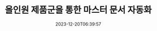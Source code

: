 ---
############################# Static ##########################
layout: "family"
date: 2023-12-20T06:39:57
draft: false

product: "Total"
product_tag: "total"

############################# Head ############################
head_title: "문서 자동화 API | 온프레미스 API 및 온라인 서비스"
head_description: "문서 조작을 쉽고 무료로 자동화하세요"

############################# Header ##########################
title: "올인원 제품군을 통한 마스터 문서 자동화"
description: |
  단 몇 줄의 코드만으로 반복적인 문서 작업을 단순화하고 워크플로우를 간소화하세요. 강력한 API를 사용하면 쉽게 통합할 수 있으므로 인프라가 아닌 혁신에 집중할 수 있습니다.

  변환, 서명, 보기, 주석 달기 등 최소한의 코드로 모든 문서 작업을 완료하세요. Word에서 PDF, Excel에서 이미지까지 모든 것을 원활하게 처리합니다. 코드는 적고 영향력은 커집니다.

  문서 작업을 자동화하고, 효율성을 높이며, 빛처럼 빠른 통합으로 빠르게 움직일 수 있습니다. 시간과 자원을 절약하고 비즈니스에 정말로 중요한 것에 집중하세요.

############################# Platforms ############################
supported_platforms:
  enable: true  
  head_title: "플랫폼을 선택하세요"
  title: "지원되는 플랫폼"
  description: "GroupDocs.Total 라이브러리는 다음 운영 체제 및 프레임워크를 지원합니다."
  details_link_title: "더 알아보기"
  items:
    # supported_platforms loop
    - title: ".NET"
      description: "GroupDocs.Total for .NET"
      color: "blue"
      tag: "net"
      link: "/total/net/"
      features_link: "https://docs.groupdocs.com/total/net/system-requirements/"
      features:
        # features loop
        - content: ".NET Framework 4.6.2+  <br>  .NET Core 3.1  <br>  .NET 6+"
          rows: "3"
        # features loop
        - content: "Windows, Linux"
          rows: "1"
        # features loop
        - content: "200개 이상의 파일 형식"
          rows: "1"
        # features loop
        - content: "Visual Studio <br> VS Code <br> Rider"
          rows: "15"
    
    # supported_platforms loop
    - title: "Java"
      description: "GroupDocs.Total for Java"
      color: "red"
      tag: "java"
      link: "/total/java/"
      features_link: "https://docs.groupdocs.com/total/java/system-requirements/"
      features:
        # features loop
        - content: "J2SE 8.0 (1.8)+"
          rows: "3"
        # features loop
        - content:  "Windows, Linux, macOS"
          rows: "1"       
        # features loop
        - content: "200개 이상의 파일 형식"
          rows: "1"
        # features loop
        - content:  "Eclipse <br> NetBeans <br> IntelliJ Idea"
          rows: "3"

############################# Features ############################

features:
  enable: true
  title: "GroupDocs.Total의 기능 세트"
  description: "모든 개별 GroupDocs 제품의 기능을 한 지붕 아래 통합하고 타사 소프트웨어 없이 모든 문서 작업을 관리하는 단일 솔루션입니다."

  items:
    # feature loop
    - icon: "view"
      title: "문서 및 이미지 보기"
      content: "파일을 렌더링하여 HTML, PDF, PNG 및 JPEG 형식으로 볼 수 있습니다."

    # feature loop
    - icon: "convert"
      title: "형식 간 변환"
      content: "다양한 소스의 파일을 다양한 대상 형식으로 변환합니다."

    # feature loop
    - icon: "merge"
      title: "여러 파일을 하나로 병합"
      content: "여러 PDF, Office 및 기타 항목을 하나의 문서로 원활하게 결합합니다."
    
    # feature loop
    - icon: "settings"
      title: "더 많은 제품 및 기능"
      content: "비교, e-sing, 검색, 워터마크 등 모든 GroupDocs 문서 자동화 API 세트를 살펴보세요!"


############################# Code samples ############################
# code_samples:
#   enable: true
#   title: "GroupDocs.전체 코드 샘플"
#   description: "C#, Java, TypeScript의 일반적인 GroupDocs.Total 작업의 일부 사용 사례"
#   items:
#     # code sample loop
#     - title: "DOCX 파일을 PDF로 렌더링하는 방법"
#       content: |
#        Microsoft Word나 기타 소프트웨어를 설치하지 않고도 DOCX 문서를 PDF로 렌더링할 수 있습니다. 웹 애플리케이션이든 데스크탑 애플리케이션이든 관계없이 애플리케이션 내에서 DOCX 파일을 쉽게 로드하고 볼 수 있습니다. 다음은 DOCX 파일을 PDF로 렌더링하는 방법의 예입니다.
#       samples:
#         - language: "C#"
#           color: "blue"
#           content: |
#             ```csharp {style=abap}   
#             // 렌더링할 DOCX 파일 로드
#             using (Viewer viewer = new Viewer("sample.docx"))
#             {
#               // DOCX를 PDF 파일로 렌더링
#               PdfViewOptions viewOptions = new PdfViewOptions();
#               viewer.View(viewOptions);
#             }
#             ```
#         - language: "Java"
#           color: "red"
#           content: |
#             ```java {style=abap}   
#             import com.groupdocs.viewer.Viewer;
#             import com.groupdocs.viewer.options.PdfViewOptions;
#             // ...
#             // 렌더링할 DOCX 파일 로드
#             try (Viewer viewer = new Viewer("sample.docx")) {
#                 // DOCX를 PDF 파일로 렌더링
#                 PdfViewOptions viewOptions = new PdfViewOptions();
#                 viewer.view(viewOptions);
#             }
#             ```
#         - language: "TypeScript"
#           color: "green"
#           content: |
#             ```javascript {style=abap}  
#             // 렌더링할 DOCX 파일 로드
#             const viewer = new groupdocs.viewer.Viewer("sample.docx")
            
#             // DOCX를 PDF 파일로 렌더링
#             const viewOptions = groupdocs.viewer.PdfViewOptions(output.pdf)
#             viewer.view(viewOptions)
#             ```


############################# Formats ############################
formats:
  enable: true
  title:  "200개 이상의 파일 형식 지원"
  description: "GroupDocs.Total은 가장 널리 사용되는 [파일 형식](https://docs.groupdocs.com/total/net/supported-document-formats/) 작업을 지원합니다."


############################# Metrics ############################

metrics:
  enable: true
  title: "심층적인 지표 및 통계적 통찰력"
  description: "당사의 성과, 영향 및 성장에 대한 포괄적인 지표와 통계적 통찰력을 제공하는 주요 수치에 대한 자세한 분석을 살펴보세요."

  items:
    # metrics loop
    - number: "200+"
      title: "지원되는 형식"
      content: "문서, 이미지, CAD 도면을 포함한 200개 이상의 파일 형식을 번거로움 없이 쉽게 볼 수 있습니다. 포괄적인 보기 솔루션을 사용하여 호환성 장벽을 허물고 다양한 파일에 쉽게 액세스하세요."
    # metrics loop
    - number: "550K"
      title: "NuGet 다운로드"
      content: "NuGet 패키지 솔루션은 수많은 프로젝트에 원활한 통합과 귀중한 기능을 제공하여 개발자 커뮤니티에서 신뢰할 수 있고 널리 채택되는 리소스가 되었습니다."

    # metrics loop
    - number: "10+"
      title: "도서관"
      content: "우리 제품에는 성능 최적화를 위한 고급 기능을 제공하는 10개 이상의 라이브러리가 포함되어 있습니다. 이러한 라이브러리는 비교할 수 없는 기능으로 다양한 개발 요구 사항을 충족하도록 설계되었습니다."
    
    # metrics loop
    - number: "100+"
      title: "행복한 고객"
      content: "전 세계에서 가장 상징적인 브랜드에 서비스를 제공합니다. 수백 명이 GroupDocs.Total을 좋아하는 이유를 알아보세요! 원활한 탐색, 편리한 공동작업, 비교할 수 없는 사용 편의성을 살펴보세요. 지금 가입하세요!"


############################# Customers ############################
# logo size X1 => 170:70  X2 => 340 : 140

customers:
  enable: true
  title: "우리의 행복한 고객"
  description: "GroupDocs 라이브러리는 전 세계적으로 유명하고 뛰어난 브랜드에서 사용됩니다."

  items:
    # customers loop
    - title: "BenQ Corporation"
      logo: "benq"
    # customers loop
    - title: "Nasdaq Stock Market"
      logo: "nasdaq"
    # customers loop
    - title: "AT&T Inc."
      logo: "att"
    # customers loop
    - title: "AstraZeneca"
      logo: "astrazeneca"
    # customers loop
    - title: "Central Bank of Argentina"
      logo: "argentinacentralbank"
    # customers loop
    - title: "Roche Holding AG"
      logo: "roche"
    # customers loop
    - title: "Capita"
      logo: "capita"
    # customers loop
    - title: "Axa S.A."
      logo: "axa"
    # customers loop
    - title: "Instructure Inc."
      logo: "instructure"
     # customers loop
    - title: "Wipro"
      logo: "wipro"



############################# Actions ############################

actions:
  enable: true
  title: "시작할 준비가 되셨나요?"
  description: "GroupDocs.Total 기능을 무료로 사용해 보거나 라이선스를 요청하세요"

  items:
    #  loop
    - title: ".NET"
      link: "/total/net/"
      color: "blue"
        #  loop
    - title: "Java"
      link: "/total/java/"
      color: "red"


############################# Faq ############################

faq:
  enable: true
  title: "일반적인 질문과 우려 사항"
  description: "자주 묻는 질문(FAQ) 섹션에서 일반적인 문의에 대한 답변을 찾아 문의 사항과 우려 사항을 빠르게 해결하세요."

  items:
    #  loop
    - question: "GroupDocs.Total은 무엇이며 다른 GroupDocs 제품과 어떻게 다릅니까?"
      answer: |
        GroupDocs.Total은 모든 개별 GroupDocs 제품의 기능을 단일 패키지로 결합한 포괄적인 제품군입니다. 이는 여러 가지 장점을 제공합니다.: <br><br>
        <ul>
          <li>
            <b>통합된 기능:</b> 단일 API 내에서 보기, 변환, 병합, 주석, 서명 등을 포함한 모든 문서 처리 기능에 액세스할 수 있습니다. <br><br>
          </li>
          <li>
            <b>향상된 호환성:</b> GroupDocs.Total은 지원되는 모든 파일 형식과 플랫폼에서 일관되고 안정적인 성능을 보장하여 별도의 제품을 사용할 때 발생할 수 있는 호환성 문제를 제거합니다. <br><br>
          </li>
          <li>
            <b>최적화된 패키지 크기:</b> 이 제품군은 단일 컴팩트 패키지로 제공되므로 별도의 설치로 개별 제품을 사용하는 것에 비해 리소스 소비를 줄이고 애플리케이션에 대한 통합을 단순화합니다.
          </li>
        <ul>

    #  loop
    - question: "개별 GroupDocs 제품을 구매하는 대신 GroupDocs.Total을 선호하는 이유는 무엇입니까?"
      answer: |
        단일 GroupDocs.Total 라이센스를 구입하는 것은 일반적으로 두 개 이상의 개별 GroupDocs 제품에 대한 라이센스를 구입하는 것보다 비용이 저렴합니다. <br>
        이는 여러 가지 주요 이점을 제공합니다.: <br><br>
        <b>비용 절감:</b> GroupDocs.Total은 개별 제품 구매에 비해 상당한 할인 혜택을 제공하므로 예산을 더욱 늘릴 수 있습니다. <br><br>
        <b>단순화된 관리:</b> GroupDocs.Total을 사용하면 하나의 라이선스로 모든 것을 관리할 수 있으므로 다양한 제품에 대해 여러 라이선스를 추적하고 유지 관리할 필요가 없습니다. 이를 통해 관리 작업이 단순화되고 전체 비용이 절감됩니다. <br><br>
        문서 관리 요구 사항에 맞는 비용 효율적이고 기능이 풍부한 솔루션을 찾고 있다면 GroupDocs.Total이 완벽한 선택입니다.

    #  loop
    - question: "GroupDocs.Total을 시작하려면 어떻게 해야 하나요?"
      answer: |
        무료 평가판을 시작하여 기능을 살펴보고 귀하의 요구 사항을 충족하는지 확인할 수 있습니다. GroupDocs는 통합 및 개발을 시작하는 데 도움이 되는 다양한 [문서](https://docs.groupdocs.com/total/) 리소스와 [튜토리얼](https://groupdocs.github.io)도 제공합니다.
        
    #  loop
    - question: "GroupDocs.Total은 기술 지원을 제공합니까?"
      answer: |
        예, GroupDocs는 GroupDocs.Total을 통한 귀하의 성공을 보장하기 위해 포괄적인 기술 지원을 제공합니다. 그들은 두 가지 옵션이 있습니다: <br><br>
        <b>[무료 지원 포럼](https://forum.groupdocs.com):</b> 이 포럼을 통해 귀하의 질문에 답변하고 경험을 바탕으로 솔루션을 제공할 수 있는 GroupDocs 직원과 연결할 수 있습니다. 일반적인 문제와 일반 문의사항에 대한 훌륭한 리소스입니다. <br><br>
        <b>[유료 지원 헬프데스크](https://helpdesk.groupdocs.com):</b> 이 옵션은 우선순위에 따라 지원을 제공합니다. 복잡한 문제가 발생하거나 더 빠른 해결이 필요한 경우 유료 지원을 통해 맞춤형 지원과 더 빠른 응답 시간을 제공받을 수 있습니다. <br><br>
        무료 옵션과 유료 옵션을 모두 제공함으로써 GroupDocs는 다양한 요구 사항과 예산에 맞춰 GroupDocs.Total을 통해 성공하는 데 필요한 지원을 보장합니다.

    #  loop
    - question: "GroupDocs.Total에는 문서 조작을 위한 추가 소프트웨어가 필요합니까?"
      answer: |
        GroupDocs.Total은 독립형 제품군이며 보기, 변환, 주석 달기 또는 서명과 같은 기본적인 문서 조작 작업을 위한 추가 타사 소프트웨어가 필요하지 않습니다. 그러나 사용하는 특정 기능(예: 스캔한 문서의 OCR)에 따라 외부 라이브러리가 필요할 수도 있습니다.

############################# Cloud and Apps ############################

cloud_links:
  enable: true
  title: "GroupDocs.Total 솔루션"
  description: "클라우드 REST API와 무료 온라인 앱을 사용하여 애플리케이션의 문서 처리 성능을 강화하세요."

  items:
    #  loop
    - icon: "groupdocs_total-cloud"
      title: "GroupDocs.Total Cloud"
      link: "https://products.groupdocs.cloud/total"
      content: "애플리케이션에서 Microsoft Office, PDF 문서 처리를 효율적으로 자동화하는 강력한 클라우드 솔루션입니다."

    #  loop
    - icon: "groupdocs_total-apps"
      title: "GroupDocs.Total Online Apps"
      link: "https://products.groupdocs.app"
      content: "문서 콘텐츠를 보고 편집하고, 다양한 Microsoft Office, OpenOffice, 이미지 및 기타 널리 사용되는 파일 형식을 비교 및 ​​병합할 수 있는 무료 온라인 웹 앱입니다."    

    #  loop
    - icon: "groupdocs_total-windows"
      title: "GroupDocs.Total Windows"
      link: "https://products.groupdocs.app/total/windows"
      content: "모든 운영 체제에서 문서를 변환, 주석 달기, 비교, 서명, 조합, 구문 분석, 분류, 수정 및 검색할 수 있는 오프라인 앱입니다."   

---